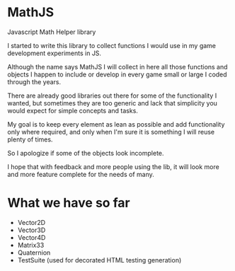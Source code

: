 MathJS
======

Javascript Math Helper library

I started to write this library to collect functions I would use in my game development experiments in JS.

Although the name says MathJS I will collect in here all those functions and objects I happen to 
include or develop in every game small or large I coded through the years.

There are already good libraries out there for some of the functionality I wanted, but sometimes they 
are too generic and lack that simplicity you would expect for simple concepts and tasks.

My goal is to keep every element as lean as possible and add functionality only where required, and only
when I'm sure it is something I will reuse plenty of times.

So I apologize if some of the objects look incomplete. 

I hope that with feedback and more people using the lib, it will look more and more feature complete
for the needs of many. 

What we have so far
=======

* Vector2D
* Vector3D
* Vector4D
* Matrix33
* Quaternion
* TestSuite (used for decorated HTML testing generation)